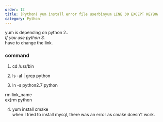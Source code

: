 ```yaml
---                  
order: 12   
title: (Python) yum install error file userbinyum LINE 30 EXCEPT KEYBOARDINTERRUPT ON CENT OS UBUNTU LINUX MINT REDHAT   
category: Python   
---   
```

   
yum is depending on python 2.*.   
If you use python 3.*   
have to change the link.   
   
### command   
1. cd /usr/bin   
   
2. ls -al | grep python   
   
3. ln -s python2.7 python   
   
rm link_name   
ex)rm python   
   
4. yum install cmake   
when I tried to install mysql, there was an error as cmake doesn't work.   
   
